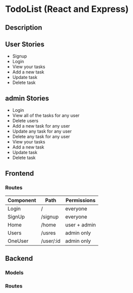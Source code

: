# TodoList (React and Express)

## Description

## User Stories
- Signup
- Login
- View your tasks
- Add a new task
- Update task
- Delete task

## admin Stories
- Login
- View all of the tasks for any user
- Delete users
- Add a new task for any user
- Update any task for any user
- Delete any task for any user
- View your tasks
- Add a new task
- Update task
- Delete task


## Frontend

### Routes
Component     |     Path    |  Permissions
------------- | ----------- | ------------
Login         | /           | everyone
SignUp        | /signup     | everyone
Home          | /home       | user + admin 
Users         | /usres      | admin only 
OneUser       | /user/:id   | admin only 


## Backend

### Models

### Routes
